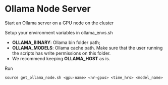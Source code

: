# Ollama Node Server
Start an Ollama server on a GPU node on the cluster

Setup your environment variables in ollama_envs.sh
- **OLLAMA_BINARY**: Ollama bin folder path;
- **OLLAMA_MODELS**: Ollama cache path. Make sure that the user running the scripts has write permissions on this folder.
- We recommend keeping **OLLAMA_HOST** as is.

Run
```
source get_ollama_node.sh <gpu-name> <nr-gpus> <time_hrs> <model_name>
```
